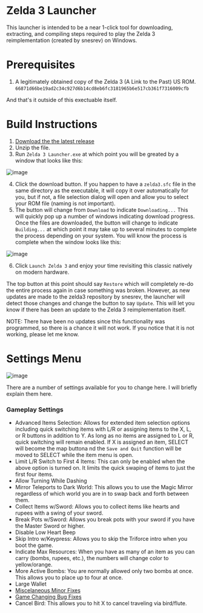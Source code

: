 # Zelda 3 Launcher
This launcher is intended to be a near 1-click tool for downloading, extracting, and compiling steps required to play the Zelda 3 reimplementation (created by snesrev) on Windows.
# Prerequisites
1. A legitimately obtained copy of the Zelda 3 (A Link to the Past) US ROM. `66871d66be19ad2c34c927d6b14cd8eb6fc3181965b6e517cb361f7316009cfb`

And that's it outside of this exectuable itself.
# Build Instructions
1. [Download the the latest release](https://github.com/RadzPrower/Zelda-3-Launcher/releases/latest)
2. Unzip the file.
3. Run `Zelda 3 Launcher.exe` at which point you will be greated by a window that looks like this:

![image](https://user-images.githubusercontent.com/37708128/216780011-98f4ff41-01a6-4b95-9621-f1eef447df77.png)

4. Click the download button. If you happen to have a `zelda3.sfc` file in the same directory as the executable, it will copy it over automatically for you, but if not, a file selection dialog will open and allow you to select your ROM file (naming is not important).
5. The button will change from `Download` to indicate `Downloading...` This will quickly pop up a number of windows indicating download progress. Once the files are downloaded, the button will change to indicate `Building...` at which point it may take up to several minutes to complete the process depending on your system. You will know the process is complete when the window looks like this:

![image](https://user-images.githubusercontent.com/37708128/218764570-c36e7ffd-f604-4de0-8116-6e1f18174b57.png)

6. Click `Launch Zelda 3` and enjoy your time revisiting this classic natively on modern hardware.

The top button at this point should say `Restore` which will completely re-do the entire process again in case something was broken. However, as new updates are made to the zelda3 repository by snesrev, the launcher will detect those changes and change the button to say `Update`. This will let you know if there has been an update to the Zelda 3 reimplementation itself.

NOTE: There have been no updates since this functionality was programmed, so there is a chance it will not work. If you notice that it is not working, please let me know.

# Settings Menu
![image](https://user-images.githubusercontent.com/37708128/221297160-116ddea0-23fa-4b14-8735-44eed7293ed8.png)

There are a number of settings available for you to change here. I will briefly explain them here.

### Gameplay Settings
- Advanced Items Selection: Allows for extended item selection options including quick switching items with L/R or assigning items to the X, L, or R buttons in addition to Y. As long as no items are assigned to L or R, quick switching will remain enabled. If X is assigned an item, SELECT will become the map buttona nd the `Save and Quit` function will be moved to SELECT while the item menu is open.
- Limit L/R Switch to First 4 Items: This can only be enabled when the above option is turned on. It limits the quick swaping of items to just the first four items.
- Allow Turning While Dashing
- Mirror Teleports to Dark World: This allows you to use the Magic Mirror regardless of which world you are in to swap back and forth between them.
- Collect Items w/Sword: Allows you to collect items like hearts and rupees with a swing of your sword.
- Break Pots w/Sword: Allows you break pots with your sword if you have the Master Sword or higher.
- Disable Low Heart Beep
- Skip Intro w/Keypress: Allows you to skip the Triforce intro when you boot the game.
- Indicate Max Resources: When you have as many of an item as you can carry (bombs, rupees, etc.), the numbers will change color to yellow/orange.
- More Active Bombs: You are normally allowed only two bombs at once. This allows you to place up to four at once.
- Large Wallet
- [Miscelaneous Minor Fixes](https://github.com/snesrev/zelda3/wiki/Bug-Fixes-:-Misc.)
- [Game Changing Bug Fixes](https://github.com/snesrev/zelda3/wiki/Bug-Fixes-:-Game-Changing)
- Cancel Bird: This allows you to hit X to cancel traveling via bird/flute.
